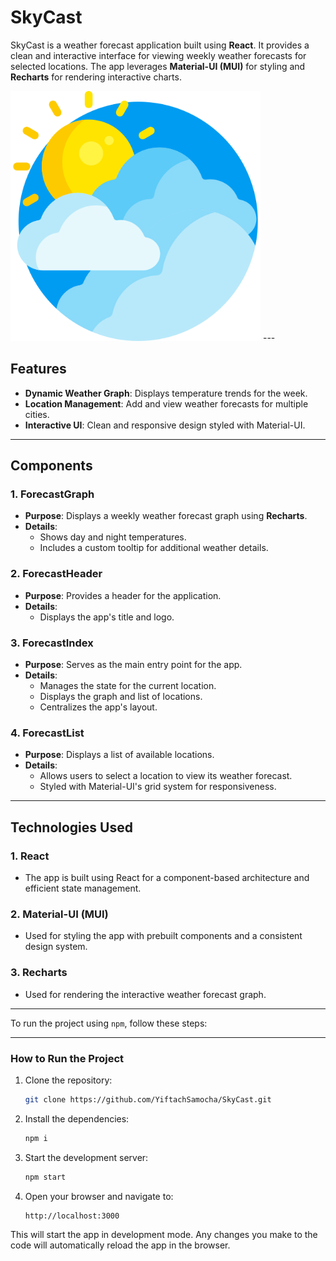 # SkyCast

SkyCast is a weather forecast application built using **React**. It provides a clean and interactive interface for viewing weekly weather forecasts for selected locations. The app leverages **Material-UI (MUI)** for styling and **Recharts** for rendering interactive charts.

<img src="public/img/sky-icon.png" width="400" />
---

## Features
- **Dynamic Weather Graph**: Displays temperature trends for the week.
- **Location Management**: Add and view weather forecasts for multiple cities.
- **Interactive UI**: Clean and responsive design styled with Material-UI.

---

## Components

### **1. ForecastGraph**
- **Purpose**: Displays a weekly weather forecast graph using **Recharts**.
- **Details**:
  - Shows day and night temperatures.
  - Includes a custom tooltip for additional weather details.
 

### **2. ForecastHeader**
- **Purpose**: Provides a header for the application.
- **Details**:
  - Displays the app's title and logo.


### **3. ForecastIndex**
- **Purpose**: Serves as the main entry point for the app.
- **Details**:
  - Manages the state for the current location.
  - Displays the graph and list of locations.
  - Centralizes the app's layout.

### **4. ForecastList**
- **Purpose**: Displays a list of available locations.
- **Details**:
  - Allows users to select a location to view its weather forecast.
  - Styled with Material-UI's grid system for responsiveness.

---

## Technologies Used

### **1. React**
- The app is built using React for a component-based architecture and efficient state management.

### **2. Material-UI (MUI)**
- Used for styling the app with prebuilt components and a consistent design system.

### **3. Recharts**
- Used for rendering the interactive weather forecast graph.

---

To run the project using `npm`, follow these steps:

---

### **How to Run the Project**

1. Clone the repository:
   ```bash
   git clone https://github.com/YiftachSamocha/SkyCast.git
   ```

2. Install the dependencies:
   ```bash
   npm i
   ```

3. Start the development server:
   ```bash
   npm start
   ```

4. Open your browser and navigate to:
   ```
   http://localhost:3000
   ```

This will start the app in development mode. Any changes you make to the code will automatically reload the app in the browser.